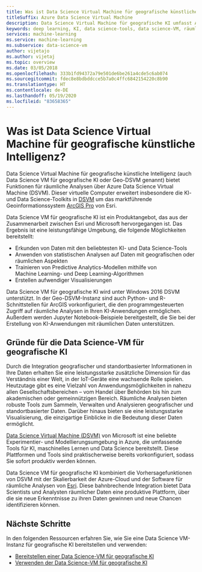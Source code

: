 ```yaml
---
title: Was ist Data Science Virtual Machine für geografische künstliche Intelligenz?
titleSuffix: Azure Data Science Virtual Machine
description: Data Science Virtual Machine für geografische KI umfasst ArcGIS Pro für die Verwendung geografischer Daten sowie Python, R, und Data Science-Toolkits für die Verwendung von ML und KI.
keywords: deep learning, KI, data science-tools, data science-VM, räumliche Analysen
services: machine-learning
ms.service: machine-learning
ms.subservice: data-science-vm
author: vijetajo
ms.author: vijetaj
ms.topic: overview
ms.date: 03/05/2018
ms.openlocfilehash: 333b1fd94372a79e501de6be261a4cde5c6ab074
ms.sourcegitcommit: fdec8e8bdbddcce5b7a0c4ffc6842154220c8b90
ms.translationtype: HT
ms.contentlocale: de-DE
ms.lasthandoff: 05/19/2020
ms.locfileid: "83658365"
---
```

# <a name="what-is-the-geo-artificial-intelligence-data-science-virtual-machine"></a>Was ist Data Science Virtual Machine für geografische künstliche Intelligenz?

Data Science Virtual Machine für geografische künstliche Intelligenz (auch Data Science VM für geografische KI oder Geo-DSVM genannt) bietet Funktionen für räumliche Analysen über Azure Data Science Virtual Machine (DSVM). Dieser virtuelle Computer erweitert insbesondere die KI- und Data Science-Toolkits in [DSVM](overview.md) um das marktführende Geoinformationssystem [ArcGIS Pro](https://www.esri.com/arcgis/products/arcgis-pro/overview) von Esri.

 Data Science VM für geografische KI ist ein Produktangebot, das aus der Zusammenarbeit zwischen Esri und Microsoft hervorgegangen ist. Das Ergebnis ist eine leistungsfähige Umgebung, die folgende Möglichkeiten bereitstellt:

- Erkunden von Daten mit den beliebtesten KI- und Data Science-Tools
- Anwenden von statistischen Analysen auf Daten mit geografischen oder räumlichen Aspekten
- Trainieren von Predictive Analytics-Modellen mithilfe von Machine Learning- und Deep Learning-Algorithmen
- Erstellen aufwendiger Visualisierungen

Data Science VM für geografische KI wird unter Windows 2016 DSVM unterstützt. In der Geo-DSVM-Instanz sind auch Python- und R-Schnittstellen für ArcGIS vorkonfiguriert, die den programmgesteuerten Zugriff auf räumliche Analysen in Ihren KI-Anwendungen ermöglichen. Außerdem werden Jupyter Notebook-Beispiele bereitgestellt, die Sie bei der Erstellung von KI-Anwendungen mit räumlichen Daten unterstützen.


## <a name="why-geo-ai-data-science-vm"></a>Gründe für die Data Science-VM für geografische KI 

Durch die Integration geografischer und standortbasierter Informationen in Ihre Daten erhalten Sie eine leistungsstarke zusätzliche Dimension für das Verständnis einer Welt, in der IoT-Geräte eine wachsende Rolle spielen. Heutzutage gibt es eine Vielzahl von Anwendungsmöglichkeiten in nahezu allen Gesellschaftsbereichen – vom Handel über Behörden bis hin zum akademischen oder gemeinnützigen Bereich. Räumliche Analysen bieten robuste Tools zum Sammeln, Verwalten und Analysieren geografischer und standortbasierter Daten. Darüber hinaus bieten sie eine leistungsstarke Visualisierung, die einzigartige Einblicke in die Bedeutung dieser Daten ermöglicht.

[Data Science Virtual Machine (DSVM)](overview.md) von Microsoft ist eine beliebte Experimentier- und Modellierungsumgebung in Azure, die umfassende Tools für KI, maschinelles Lernen und Data Science bereitstellt. Diese Plattformen und Tools sind praktischerweise bereits vorkonfiguriert, sodass Sie sofort produktiv werden können.

Data Science VM für geografische KI kombiniert die Vorhersagefunktionen von DSVM mit der Skalierbarkeit der Azure-Cloud und der Software für räumliche Analysen von [Esri](https://www.esri.com). Diese bahnbrechende Integration bietet Data Scientists und Analysten räumlicher Daten eine produktive Plattform, über die sie neue Erkenntnisse zu ihren Daten gewinnen und neue Chancen identifizieren können.


## <a name="next-steps"></a>Nächste Schritte

In den folgenden Ressourcen erfahren Sie, wie Sie eine Data Science VM-Instanz für geografische KI bereitstellen und verwenden:

* [Bereitstellen einer Data Science-VM für geografische KI](provision-geo-ai-dsvm.md)
* [Verwenden der Data Science-VM für geografische KI](use-geo-ai-dsvm.md)
